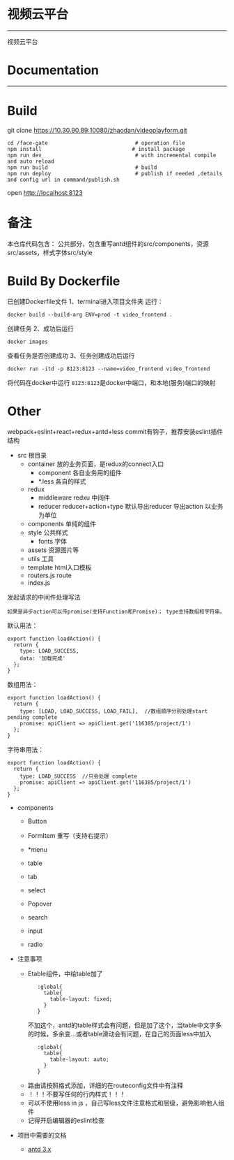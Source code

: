 # 视频云平台

---
视频云平台


# Documentation
---

# Build
git clone https://10.30.90.89:10080/zhaodan/videoplayform.git

```
cd /face-gate                            # operation file
npm install                             # install package
npm run dev                              # with incremental compile and auto reload
npm run build                            # build
npm run deploy                           # publish if needed ,details and config url in command/publish.sh
```
open [http://localhost:8123](http://localhost:8123)

# 备注
本仓库代码包含：
  公共部分，包含重写antd组件的src/components，资源src/assets，样式字体src/style


# Build By Dockerfile

已创建Dockerfile文件
1、terminal进入项目文件夹 运行：
```
docker build --build-arg ENV=prod -t video_frontend .
```
创建任务
2、成功后运行
```
docker images
```
查看任务是否创建成功
3、任务创建成功后运行
```
docker run -itd -p 8123:8123 --name=video_frontend video_frontend
```
将代码在docker中运行
`8123:8123`是docker中端口，和本地(服务)端口的映射

# Other
webpack+eslint+react+redux+antd+less
commit有钩子，推荐安装eslint插件
结构
- src 根目录
    - container 放的业务页面，是redux的connect入口
        - component 各自业务用的组件
        - *.less 各自的样式
    - redux  
        - middleware redxu 中间件
        - reducer reducer+action+type 默认导出reducer 导出action  以业务为单位
    - components 单纯的组件
    - style 公共样式
        - fonts 字体
    - assets 资源图片等
    - utils 工具
    - template html入口模板
    - routers.js route 
    - index.js 
    
发起请求的中间件处理写法

`如果是异步action可以传promise(支持Function和Promise)；
type支持数组和字符串。`

默认用法：
```
export function loadAction() {
  return {
    type: LOAD_SUCCESS, 
    data: '加载完成'
  };
}
```

数组用法：
```
export function loadAction() {
  return {
    type: [LOAD, LOAD_SUCCESS, LOAD_FAIL],  //数组顺序分别处理start pending complete
    promise: apiClient => apiClient.get('116385/project/1')
  };
}
```

字符串用法：
```
export function loadAction() {
  return {
    type: LOAD_SUCCESS  //只会处理 complete
    promise: apiClient => apiClient.get('116385/project/1')
  };
}
```


- components
    - Button
    - FormItem  重写（支持右提示）

    - *menu
    - table
    - tab
    - select
    
    - Popover
    - search
    - input
    - radio

- 注意事项
  -  Etable组件，中给table加了
     ```less
        :global{
          table{
            table-layout: fixed;
          }
        }
     ```
     不加这个，antd的table样式会有问题，但是加了这个，当table中文字多的时候，多余变...或者table滑动会有问题，在自己的页面less中加入
     ```less
        :global{
          table{
            table-layout: auto;
          }
        }
     ```
  - 路由请按照格式添加，详细的在routeconfig文件中有注释
  - ！！！不要写任何的行内样式！！！
  - 可以不使用less in js ，自己写less文件注意格式和层级，避免影响他人组件
  - 记得开启编辑器的eslint检查
- 项目中需要的文档
  - [antd 3.x ](https://3x.ant.design/components/button-cn/) 